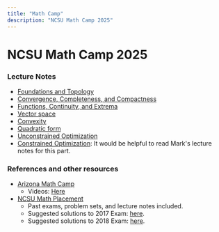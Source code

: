```yaml
---
title: "Math Camp"
description: "NCSU Math Camp 2025"
---
```


# NCSU Math Camp 2025

### Lecture Notes

- [Foundations and Topology](https://www.realzzh.cn/assets/mathcamp/Lec1.html)
- [Convergence, Completeness, and Compactness](https://www.realzzh.cn/assets/mathcamp/Lec2.html)
- [Functions, Continuity, and Extrema](https://www.realzzh.cn/assets/mathcamp/Lec3.html)
- [Vector space](https://www.realzzh.cn/assets/mathcamp/Lec4.html)
- [Convexity](https://www.realzzh.cn/assets/mathcamp/Lec5.html)
- [Quadratic form]()
- [Unconstrained Optimization]()
- [Constrained Optimization](https://www.markwalkereconomics.com/MathCamp2019/NLP&KuhnTucker.pdf): It would be helpful to read Mark's lecture notes for this part.



### References and other resources

- [Arizona Math Camp](https://www.markwalkereconomics.com/MathCamp2019.htm)
  - Videos: [Here](https://www.youtube.com/channel/UCnm29LeklN7kcvHAZ0Fm42g/featured)
- [NCSU Math Placement](https://drive.google.com/drive/folders/1OMZo_sUlPHB38g9cuM54GLcP5tCpWonh?usp=drive_link) 
  - Past exams, problem sets, and lecture notes included.
  - Suggested solutions to 2017 Exam: [here](https://www.realzzh.cn/assets/mathcamp/sol2017.html).
  - Suggested solutions to 2018 Exam: [here](https://www.realzzh.cn/assets/mathcamp/sol2018.html).